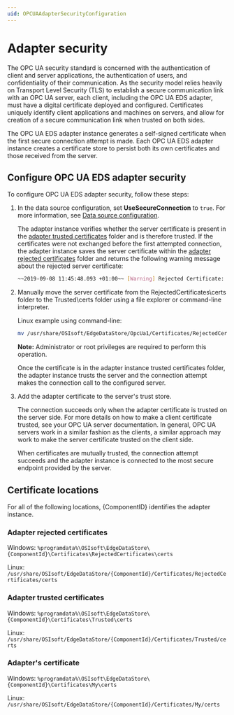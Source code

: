 ```yaml
---
uid: OPCUAAdapterSecurityConfiguration
---
```


# Adapter security

The OPC UA security standard is concerned with the authentication of client and server applications, the authentication of users, and confidentiality of their communication. As the security model relies heavily on Transport Level Security (TLS) to establish a secure communication link with an OPC UA server, each client, including the OPC UA EDS adapter, must have a digital certificate deployed and configured. Certificates uniquely identify client applications and machines on servers, and allow for creation of a secure communication link when trusted on both sides.

The OPC UA EDS adapter instance generates a self-signed certificate when the first secure connection attempt is made. Each OPC UA EDS adapter instance creates a certificate store to persist both its own certificates and those received from the server.

## Configure OPC UA EDS adapter security

To configure OPC UA EDS adapter security, follow these steps:

1. In the data source configuration, set **UseSecureConnection** to `true`. For more information, see [Data source configuration](xref:OPCUADataSourceConfiguration).

   The adapter instance verifies whether the server certificate is present in the [adapter trusted certificates](#adapter-trusted-certificates) folder and is therefore trusted. If the certificates were not exchanged before the first attempted connection, the adapter instance saves the server certificate within the [adapter rejected certificates](#adapter-rejected-certificates) folder and returns the following warning message about the rejected server certificate:

   ```bash
   ~~2019-09-08 11:45:48.093 +01:00~~ [Warning] Rejected Certificate: "DC=MyServer.MyDomain.int, O=Prosys OPC, CN=Simulation
   ```

1. Manually move the server certificate from the RejectedCertificates\certs folder to the Trusted\certs folder using a file explorer or command-line interpreter.

   Linux example using command-line:

   ```bash
   mv /usr/share/OSIsoft/EdgeDataStore/OpcUa1/Certificates/RejectedCertificates/certs/SimulationServer\ \[F9823DCF607063DBCECCF6F8F39FD2584F46AEBB\].der /usr/share/OSIsoft/EdgeDataStore/OpcUa1/Certificates/Trusted/certs/
   ```

   **Note:** Administrator or root privileges are required to perform this operation.

   Once the certificate is in the adapter instance trusted certificates folder, the adapter instance trusts the server and the connection attempt makes the connection call to the configured server.
  
1. Add the adapter certificate to the server's trust store.

   The connection succeeds only when the adapter certificate is trusted on the server side. For more details on how to make a client certificate trusted, see your OPC UA server documentation. In general, OPC UA servers work in a similar fashion as the clients, a similar approach may work to make the server certificate trusted on the client side.
   
   When certificates are mutually trusted, the connection attempt succeeds and the adapter instance is connected to the most secure endpoint provided by the server.

## Certificate locations

For all of the following locations, {ComponentID} identifies the adapter instance.

### Adapter rejected certificates

Windows: `%programdata%\OSIsoft\EdgeDataStore\{ComponentId}\Certificates\RejectedCertificates\certs`

Linux: `/usr/share/OSIsoft/EdgeDataStore/{ComponentId}/Certificates/RejectedCertificates/certs`

### Adapter trusted certificates

Windows: `%programdata%\OSIsoft\EdgeDataStore\{ComponentId}\Certificates\Trusted\certs`

Linux: `/usr/share/OSIsoft/EdgeDataStore/{ComponentId}/Certificates/Trusted/certs`

### Adapter's certificate

Windows: `%programdata%\OSIsoft\EdgeDataStore\{ComponentId}\Certificates\My\certs`

Linux: `/usr/share/OSIsoft/EdgeDataStore/{ComponentId}/Certificates/My/certs`
